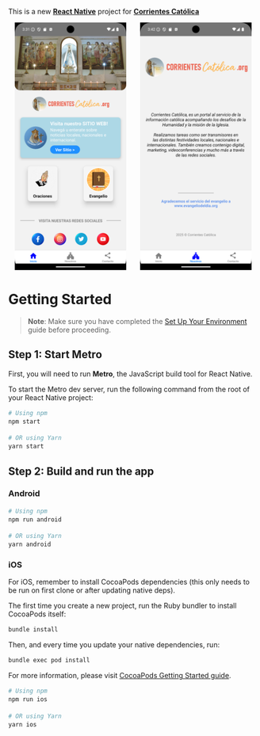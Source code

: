 This is a new [**React Native**](https://reactnative.dev) project for [**Corrientes Católica**](https://corrientescatolica.org/)

<p align="center">
 <img src="https://github.com/damianstetson17/catolica-app/blob/main/demo/home.png" style="height: 500px;"/>
  <img src="https://github.com/damianstetson17/catolica-app/blob/main/demo/about.png" style="height: 500px; margin-left: 24px;"/>
</p>

# Getting Started

> **Note**: Make sure you have completed the [Set Up Your Environment](https://reactnative.dev/docs/set-up-your-environment) guide before proceeding.

## Step 1: Start Metro

First, you will need to run **Metro**, the JavaScript build tool for React Native.

To start the Metro dev server, run the following command from the root of your React Native project:

```sh
# Using npm
npm start

# OR using Yarn
yarn start
```

## Step 2: Build and run the app

### Android

```sh
# Using npm
npm run android

# OR using Yarn
yarn android
```

### iOS

For iOS, remember to install CocoaPods dependencies (this only needs to be run on first clone or after updating native deps).

The first time you create a new project, run the Ruby bundler to install CocoaPods itself:

```sh
bundle install
```

Then, and every time you update your native dependencies, run:

```sh
bundle exec pod install
```

For more information, please visit [CocoaPods Getting Started guide](https://guides.cocoapods.org/using/getting-started.html).

```sh
# Using npm
npm run ios

# OR using Yarn
yarn ios
```
